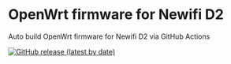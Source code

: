 # OpenWrt firmware for Newifi D2

Auto build OpenWrt firmware for Newifi D2 via GitHub Actions

[![GitHub release (latest by date)](https://img.shields.io/github/v/release/zouyoujia/OpenWrt-Newifi_D2?style=for-the-badge&label=Download)](https://github.com/zouyoujia/OpenWrt-Newifi_D2/releases/latest)
